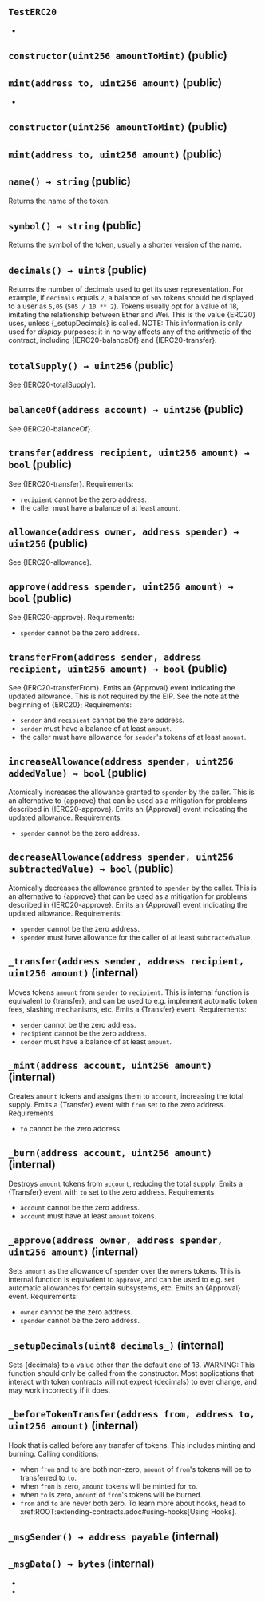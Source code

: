 ## `TestERC20`






-

## `constructor(uint256 amountToMint)` (public)





## `mint(address to, uint256 amount)` (public)






-

## `constructor(uint256 amountToMint)` (public)





## `mint(address to, uint256 amount)` (public)





## `name() → string` (public)

Returns the name of the token.



## `symbol() → string` (public)

Returns the symbol of the token, usually a shorter version of the
name.



## `decimals() → uint8` (public)

Returns the number of decimals used to get its user representation.
For example, if `decimals` equals `2`, a balance of `505` tokens should
be displayed to a user as `5,05` (`505 / 10 ** 2`).
Tokens usually opt for a value of 18, imitating the relationship between
Ether and Wei. This is the value {ERC20} uses, unless {_setupDecimals} is
called.
NOTE: This information is only used for _display_ purposes: it in
no way affects any of the arithmetic of the contract, including
{IERC20-balanceOf} and {IERC20-transfer}.



## `totalSupply() → uint256` (public)

See {IERC20-totalSupply}.



## `balanceOf(address account) → uint256` (public)

See {IERC20-balanceOf}.



## `transfer(address recipient, uint256 amount) → bool` (public)

See {IERC20-transfer}.
Requirements:
- `recipient` cannot be the zero address.
- the caller must have a balance of at least `amount`.



## `allowance(address owner, address spender) → uint256` (public)

See {IERC20-allowance}.



## `approve(address spender, uint256 amount) → bool` (public)

See {IERC20-approve}.
Requirements:
- `spender` cannot be the zero address.



## `transferFrom(address sender, address recipient, uint256 amount) → bool` (public)

See {IERC20-transferFrom}.
Emits an {Approval} event indicating the updated allowance. This is not
required by the EIP. See the note at the beginning of {ERC20};
Requirements:
- `sender` and `recipient` cannot be the zero address.
- `sender` must have a balance of at least `amount`.
- the caller must have allowance for ``sender``'s tokens of at least
`amount`.



## `increaseAllowance(address spender, uint256 addedValue) → bool` (public)

Atomically increases the allowance granted to `spender` by the caller.
This is an alternative to {approve} that can be used as a mitigation for
problems described in {IERC20-approve}.
Emits an {Approval} event indicating the updated allowance.
Requirements:
- `spender` cannot be the zero address.



## `decreaseAllowance(address spender, uint256 subtractedValue) → bool` (public)

Atomically decreases the allowance granted to `spender` by the caller.
This is an alternative to {approve} that can be used as a mitigation for
problems described in {IERC20-approve}.
Emits an {Approval} event indicating the updated allowance.
Requirements:
- `spender` cannot be the zero address.
- `spender` must have allowance for the caller of at least
`subtractedValue`.



## `_transfer(address sender, address recipient, uint256 amount)` (internal)

Moves tokens `amount` from `sender` to `recipient`.
This is internal function is equivalent to {transfer}, and can be used to
e.g. implement automatic token fees, slashing mechanisms, etc.
Emits a {Transfer} event.
Requirements:
- `sender` cannot be the zero address.
- `recipient` cannot be the zero address.
- `sender` must have a balance of at least `amount`.



## `_mint(address account, uint256 amount)` (internal)

Creates `amount` tokens and assigns them to `account`, increasing
the total supply.
Emits a {Transfer} event with `from` set to the zero address.
Requirements
- `to` cannot be the zero address.



## `_burn(address account, uint256 amount)` (internal)

Destroys `amount` tokens from `account`, reducing the
total supply.
Emits a {Transfer} event with `to` set to the zero address.
Requirements
- `account` cannot be the zero address.
- `account` must have at least `amount` tokens.



## `_approve(address owner, address spender, uint256 amount)` (internal)

Sets `amount` as the allowance of `spender` over the `owner`s tokens.
This is internal function is equivalent to `approve`, and can be used to
e.g. set automatic allowances for certain subsystems, etc.
Emits an {Approval} event.
Requirements:
- `owner` cannot be the zero address.
- `spender` cannot be the zero address.



## `_setupDecimals(uint8 decimals_)` (internal)

Sets {decimals} to a value other than the default one of 18.
WARNING: This function should only be called from the constructor. Most
applications that interact with token contracts will not expect
{decimals} to ever change, and may work incorrectly if it does.



## `_beforeTokenTransfer(address from, address to, uint256 amount)` (internal)

Hook that is called before any transfer of tokens. This includes
minting and burning.
Calling conditions:
- when `from` and `to` are both non-zero, `amount` of ``from``'s tokens
will be to transferred to `to`.
- when `from` is zero, `amount` tokens will be minted for `to`.
- when `to` is zero, `amount` of ``from``'s tokens will be burned.
- `from` and `to` are never both zero.
To learn more about hooks, head to xref:ROOT:extending-contracts.adoc#using-hooks[Using Hooks].



## `_msgSender() → address payable` (internal)





## `_msgData() → bytes` (internal)






-


-


